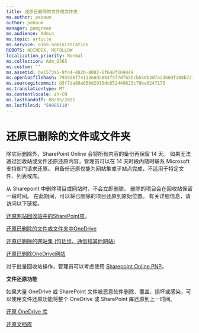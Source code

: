 ```yaml
---
title: 还原已删除的文件或文件夹
ms.author: pebaum
author: pebaum
manager: pamgreen
ms.audience: Admin
ms.topic: article
ms.service: o365-administration
ROBOTS: NOINDEX, NOFOLLOW
localization_priority: Normal
ms.collection: Adm_O365
ms.custom: ''
ms.assetid: ba1573a5-9f44-482b-8082-6f648f169449
ms.openlocfilehash: 7935d6f74113e6da843f5f7df65bcb540b3d7a23b69f388b721fd778f4ff7a0f
ms.sourcegitcommit: b5f7da89a650d2915dc652449623c78be6247175
ms.translationtype: MT
ms.contentlocale: zh-CN
ms.lasthandoff: 08/05/2021
ms.locfileid: "54085110"
---
```

# <a name="restore-a-deleted-file-or-folder"></a>还原已删除的文件或文件夹

除实际删除外，SharePoint Online 会将所有内容的备份再保留 14 天。 如果无法通过回收站或文件还原还原内容，管理员可以在 14 天时段内随时联系 Microsoft 支持部门请求还原。 自备份还原仅能为网站集或子站点完成，不适用于特定文件、列表或库。

从 Sharepoint 中删除项目或网站时，不会立即删除。 删除的项目会在回收站保留一段时间。 在此期间，可以将已删除的项目还原到原始位置。 有关详细信息，请访问以下链接。

[还原网站回收站中的SharePoint项](https://support.microsoft.com/office/restore-items-in-the-recycle-bin-that-were-deleted-from-sharepoint-or-teams-6df466b6-55f2-4898-8d6e-c0dff851a0be)。

[还原已删除的文件或文件夹中OneDrive](https://support.office.com/article/Restore-deleted-files-or-folders-in-OneDrive-949ada80-0026-4db3-a953-c99083e6a84f)

[还原已删除的网站集 (包括组、通信和其他网站) ](https://docs.microsoft.com/sharepoint/restore-deleted-site-collection)

[还原已删除OneDrive网站](https://docs.microsoft.com/onedrive/restore-deleted-onedrive)

对于批量回收站操作，管理员可以考虑使用 [Sharepoint Online PNP](https://docs.microsoft.com/powershell/sharepoint/sharepoint-pnp/sharepoint-pnp-cmdlets?view=sharepoint-ps)。

**文件还原功能**

如果大量 OneDrive 或 SharePoint 文件被恶意软件删除、覆盖、损坏或感染，可以使用文件还原功能将整个 OneDrive 或 SharePoint 库还原到上一时间。

[还原 OneDrive 库](https://support.office.com/article/restore-your-onedrive-fa231298-759d-41cf-bcd0-25ac53eb8a15)

[还原文档库](https://support.office.com/article/restore-a-document-library-317791c3-8bd0-4dfd-8254-3ca90883d39a)

